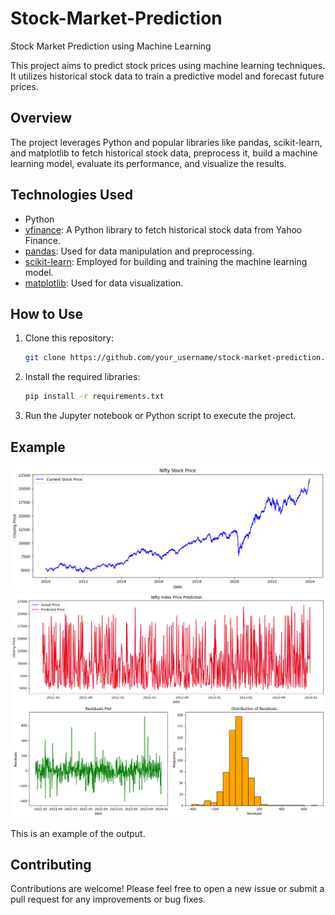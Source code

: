 # Stock-Market-Prediction
Stock Market Prediction using Machine Learning

This project aims to predict stock prices using machine learning techniques. It utilizes historical stock data to train a predictive model and forecast future prices.

## Overview

The project leverages Python and popular libraries like pandas, scikit-learn, and matplotlib to fetch historical stock data, preprocess it, build a machine learning model, evaluate its performance, and visualize the results.

## Technologies Used

- Python
- [yfinance](https://github.com/ranaroussi/yfinance): A Python library to fetch historical stock data from Yahoo Finance.
- [pandas](https://pandas.pydata.org/): Used for data manipulation and preprocessing.
- [scikit-learn](https://scikit-learn.org/stable/): Employed for building and training the machine learning model.
- [matplotlib](https://matplotlib.org/): Used for data visualization.

## How to Use

1. Clone this repository:

    ```bash
    git clone https://github.com/your_username/stock-market-prediction.git
    ```

2. Install the required libraries:

    ```bash
    pip install -r requirements.txt
    ```

3. Run the Jupyter notebook or Python script to execute the project.

## Example
![Example Image](https://github.com/Taitilchheda/Stock-Market-Prediction/blob/main/nifty.png)
![Example Image](https://github.com/Taitilchheda/Stock-Market-Prediction/blob/main/result.png)

This is an example of the output.

## Contributing

Contributions are welcome! Please feel free to open a new issue or submit a pull request for any improvements or bug fixes.

